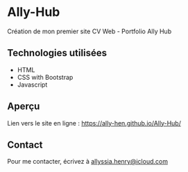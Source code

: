 # Ally-Hub
Création de mon premier site CV Web - Portfolio Ally Hub

## Technologies utilisées
- HTML
- CSS with Bootstrap
- Javascript

## Aperçu
Lien vers le site en ligne : https://ally-hen.github.io/Ally-Hub/

## Contact 
Pour me contacter, écrivez à allyssia.henry@icloud.com
